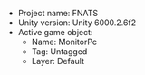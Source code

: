<!-- UNITY CODE ASSIST INSTRUCTIONS START -->
- Project name: FNATS
- Unity version: Unity 6000.2.6f2
- Active game object:
  - Name: MonitorPc
  - Tag: Untagged
  - Layer: Default
<!-- UNITY CODE ASSIST INSTRUCTIONS END -->